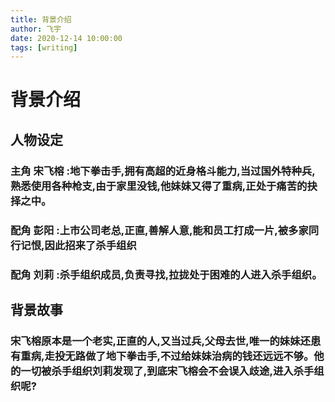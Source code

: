 ```yaml
---
title: 背景介绍
author: 飞宇
date: 2020-12-14 10:00:00
tags: [writing]
---
```


# 背景介绍
## 人物设定
### 主角 宋飞榕 :地下拳击手,拥有高超的近身格斗能力,当过国外特种兵,熟悉使用各种枪支,由于家里没钱,他妹妹又得了重病,正处于痛苦的抉择之中。
### 配角 彭阳 :上市公司老总,正直,善解人意,能和员工打成一片,被多家同行记恨,因此招来了杀手组织
### 配角 刘莉 :杀手组织成员,负责寻找,拉拢处于困难的人进入杀手组织。

## 背景故事
### 宋飞榕原本是一个老实,正直的人,又当过兵,父母去世,唯一的妹妹还患有重病,走投无路做了地下拳击手,不过给妹妹治病的钱还远远不够。他的一切被杀手组织刘莉发现了,到底宋飞榕会不会误入歧途,进入杀手组织呢? 
